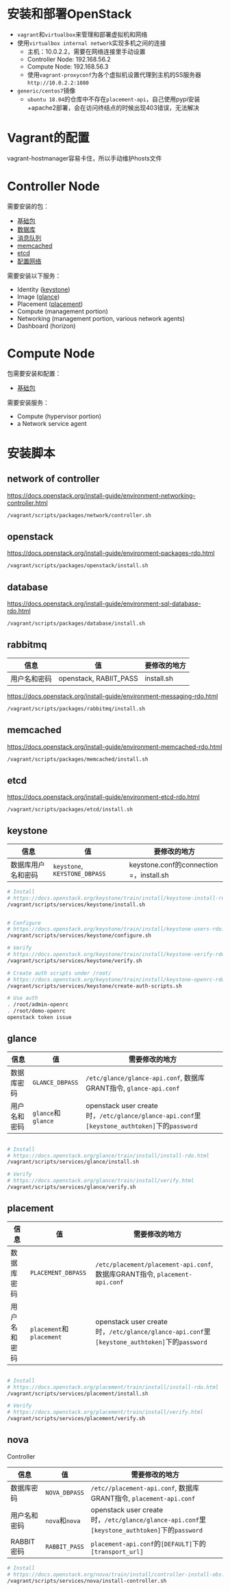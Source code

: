 # 安装和部署OpenStack

- `vagrant`和`virtualbox`来管理和部署虚拟机和网络
- 使用`virtualbox internal network`实现多机之间的连接
  - 主机：10.0.2.2，需要在网络连接里手动设置
  - Controller Node: 192.168.56.2
  - Compute Node: 192.168.56.3
  - 使用`vagrant-proxyconf`为各个虚拟机设置代理到主机的SS服务器`http://10.0.2.2:1080`
- `generic/centos7`镜像
    - `ubuntu 18.04`的仓库中不存在`placement-api`，自己使用pypi安装+apache2部署，会在访问终结点的时候出现403错误，无法解决

# Vagrant的配置

vagrant-hostmanager容易卡住，所以手动维护hosts文件

<!-- 需要安装两个插件
```
vagrant plugin install vagrant-hostmanager
vagrant plugin install vagrant-vbguest
``` -->

# Controller Node

需要安装的包：
- [基础包](#openstack)
- [数据库](#database)
- [消息队列](#rabbitmq)
- [memcached](#memcached)
- [etcd](#etcd)
- [配置网络](#network-of-controller)

需要安装以下服务：
- Identity ([keystone](#keystone))
- Image ([glance](#glance))
- Placement ([placement](#placement))
- Compute (management portion)
- Networking (management portion, various network agents)
- Dashboard (horizon)

# Compute Node

包需要安装和配置：
- [基础包](#openstack)

需要安装服务：
- Compute (hypervisor portion)
- a Network service agent

# 安装脚本
## network of controller

https://docs.openstack.org/install-guide/environment-networking-controller.html

```bash
/vagrant/scripts/packages/network/controller.sh
```

## openstack

https://docs.openstack.org/install-guide/environment-packages-rdo.html

```bash
/vagrant/scripts/packages/openstack/install.sh
```

## database

https://docs.openstack.org/install-guide/environment-sql-database-rdo.html

```bash
/vagrant/scripts/packages/database/install.sh
```

## rabbitmq

| 信息         | 值                     | 要修改的地方 |
| ------------ | ---------------------- | ------------ |
| 用户名和密码 | openstack, RABIIT_PASS | install.sh   |

https://docs.openstack.org/install-guide/environment-messaging-rdo.html

```bash
/vagrant/scripts/packages/rabbitmq/install.sh
```

## memcached

https://docs.openstack.org/install-guide/environment-memcached-rdo.html

```bash
/vagrant/scripts/packages/memcached/install.sh
```

## etcd

https://docs.openstack.org/install-guide/environment-etcd-rdo.html

```bash
/vagrant/scripts/packages/etcd/install.sh
```

## keystone

| 信息         | 值                     | 要修改的地方 |
| ------------ | ---------------------- | ------------ |
| 数据库用户名和密码 | `keystone`, `KEYSTONE_DBPASS` | keystone.conf的connection =，install.sh   |

```bash
# Install
# https://docs.openstack.org/keystone/train/install/keystone-install-rdo.html
/vagrant/scripts/services/keystone/install.sh


# Configure
# https://docs.openstack.org/keystone/train/install/keystone-users-rdo.html
/vagrant/scripts/services/keystone/configure.sh

# Verify
# https://docs.openstack.org/keystone/train/install/keystone-verify-rdo.html
/vagrant/scripts/services/keystone/verify.sh

# Create auth scripts under /root/
# https://docs.openstack.org/keystone/train/install/keystone-openrc-rdo.html
/vagrant/scripts/services/keystone/create-auth-scripts.sh

# Use auth
. /root/admin-openrc
. /root/demo-openrc
openstack token issue
```

## glance


| 信息         | 值                 | 需要修改的地方                                                                               |
| ------------ | ------------------ | -------------------------------------------------------------------------------------------- |
| 数据库密码   | `GLANCE_DBPASS`    | `/etc/glance/glance-api.conf`, 数据库GRANT指令, `glance-api.conf`                            |
| 用户名和密码 | `glance`和`glance` | openstack user create时，`/etc/glance/glance-api.conf`里`[keystone_authtoken]`下的`password` |

```bash

# Install
# https://docs.openstack.org/glance/train/install/install-rdo.html
/vagrant/scripts/services/glance/install.sh

# Verify
# https://docs.openstack.org/glance/train/install/verify.html
/vagrant/scripts/services/glance/verify.sh

```

## placement

| 信息         | 值                       | 需要修改的地方                                                                               |
| ------------ | ------------------------ | -------------------------------------------------------------------------------------------- |
| 数据库密码   | `PLACEMENT_DBPASS`       | `/etc/placement/placement-api.conf`, 数据库GRANT指令, `placement-api.conf`                   |
| 用户名和密码 | `placement`和`placement` | openstack user create时，`/etc/glance/glance-api.conf`里`[keystone_authtoken]`下的`password` |

```bash

# Install
# https://docs.openstack.org/placement/train/install/install-rdo.html
/vagrant/scripts/services/placement/install.sh

# Verify
# https://docs.openstack.org/placement/train/install/verify.html
/vagrant/scripts/services/placement/verify.sh

```

## nova

Controller

| 信息         | 值                       | 需要修改的地方                                                                               |
| ------------ | ------------------------ | -------------------------------------------------------------------------------------------- |
| 数据库密码   | `NOVA_DBPASS`       | `/etc//placement-api.conf`, 数据库GRANT指令, `placement-api.conf`                   |
| 用户名和密码 | `nova`和`nova` | openstack user create时，`/etc/glance/glance-api.conf`里`[keystone_authtoken]`下的`password` |
| RABBIT密码 | `RABBIT_PASS` | `placement-api.conf`的`[DEFAULT]`下的`[transport_url]` |


```bash
# Install 
# https://docs.openstack.org/nova/train/install/controller-install-obs.html
/vagrant/scripts/services/nova/install-controller.sh


```
